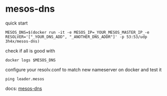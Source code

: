 # mesos-dns

quick start

`MESOS_DNS=$(docker run -it -e MESOS_IP=_YOUR_MESOS_MASTER_IP_-e RESOLVER='["_YOUR_DNS_ADD", "_ANOTHER_DNS_ADDR"]' -p 53:53/udp 3h4x/mesos-dns)`

check if all is good with

`docker logs $MESOS_DNS`

configure your resolv.conf to match new nameserver on docker and test it

`ping leader.mesos`


docs:
[mesos-dns](http://mesosphere.github.io/mesos-dns/docs/naming.html)
